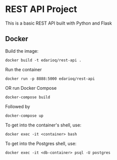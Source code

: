 # REST API Project
This is a basic REST API built with Python and Flask

## Docker

Build the image:
```
docker build -t edarioq/rest-api .
```

Run the container
```
docker run -p 8888:5000 edarioq/rest-api
```

OR run Docker Compose
```
docker-compose build
```

Followed by
```
docker-compose up
```

To get into the container's shell, use:
```
docker exec -it <container> bash
```

To get into the Postgres shell, use:
```
docker exec -it <db-container> psql -U postgres
```
